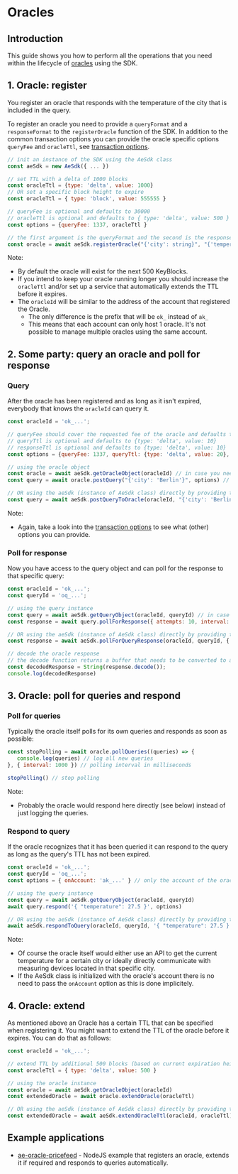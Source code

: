# Oracles

## Introduction

This guide shows you how to perform all the operations that you need within the lifecycle of [oracles](https://aeternity.com/protocol/oracles) using the SDK.

## 1. Oracle: register
You register an oracle that responds with the temperature of the city that is included in the query.

To register an oracle you need to provide a `queryFormat` and a `responseFormat` to the `registerOracle` function of the SDK. In addition to the common transaction options you can provide the oracle specific options `queryFee` and `oracleTtl`, see [transaction options](../transaction-options.md#oracleregistertx).

```js
// init an instance of the SDK using the AeSdk class
const aeSdk = new AeSdk({ ... })

// set TTL with a delta of 1000 blocks
const oracleTtl = {type: 'delta', value: 1000}
// OR set a specific block height to expire
const oracleTtl = { type: 'block', value: 555555 }

// queryFee is optional and defaults to 30000
// oracleTtl is optional and defaults to { type: 'delta', value: 500 }
const options = {queryFee: 1337, oracleTtl }

// the first argument is the queryFormat and the second is the responseFormat
const oracle = await aeSdk.registerOracle("{'city': string}", "{'temperature': int}", options)
```

Note:

- By default the oracle will exist for the next 500 KeyBlocks.
- If you intend to keep your oracle running longer you should increase the `oracleTtl` and/or set up a service that automatically extends the TTL before it expires.
- The `oracleId` will be similar to the address of the account that registered the Oracle.
   - The only difference is the prefix that will be `ok_` instead of `ak_`
   - This means that each account can only host 1 oracle. It's not possible to manage multiple oracles using the same account.

## 2. Some party: query an oracle and poll for response

### Query
After the oracle has been registered and as long as it isn't expired, everybody that knows the `oracleId` can query it.

```js
const oracleId = 'ok_...';

// queryFee should cover the requested fee of the oracle and defaults to 30000
// queryTtl is optional and defaults to {type: 'delta', value: 10}
// responseTtl is optional and defaults to {type: 'delta', value: 10}
const options = {queryFee: 1337, queryTtl: {type: 'delta', value: 20}, responseTtl: {type: 'delta', value: 50}}

// using the oracle object
const oracle = await aeSdk.getOracleObject(oracleId) // in case you need to instantiate the oracle object first
const query = await oracle.postQuery("{'city': 'Berlin'}", options) // using the oracle instance

// OR using the aeSdk (instance of AeSdk class) directly by providing the oracleId
const query = await aeSdk.postQueryToOracle(oracleId, "{'city': 'Berlin'}", options)
```

Note:

- Again, take a look into the [transaction options](../transaction-options.md#oraclequerytx) to see what (other) options you can provide.

### Poll for response
Now you have access to the query object and can poll for the response to that specific query:

```js
const oracleId = 'ok_...';
const queryId = 'oq_...';

// using the query instance
const query = await aeSdk.getQueryObject(oracleId, queryId) // in case you need to get the query instance first
const response = await query.pollForResponse({ attempts: 10, interval: 6000 })

// OR using the aeSdk (instance of AeSdk class) directly by providing the oracleId
const response = await aeSdk.pollForQueryResponse(oracleId, queryId, { attempts: 10, interval: 6000 })

// decode the oracle response
// the decode function returns a buffer that needs to be converted to a string
const decodedResponse = String(response.decode());
console.log(decodedResponse)
```

## 3. Oracle: poll for queries and respond

### Poll for queries
Typically the oracle itself polls for its own queries and responds as soon as possible:

```js
const stopPolling = await oracle.pollQueries((queries) => {
   console.log(queries) // log all new queries
}, { interval: 1000 }) // polling interval in milliseconds

stopPolling() // stop polling
```

Note:

- Probably the oracle would respond here directly (see below) instead of just logging the queries.

### Respond to query
If the oracle recognizes that it has been queried it can respond to the query as long as the query's TTL
has not been expired.

```js
const oracleId = 'ok_...';
const queryId = 'oq_...';
const options = { onAccount: 'ak_...' } // only the account of the oracle can respond to the query

// using the query instance
const query = await aeSdk.getQueryObject(oracleId, queryId)
await query.respond('{ "temperature": 27.5 }', options)

// OR using the aeSdk (instance of AeSdk class) directly by providing the oracleId and the queryId
await aeSdk.respondToQuery(oracleId, queryId, '{ "temperature": 27.5 }', options)
```

Note:

- Of course the oracle itself would either use an API to get the current temperature for a certain city or ideally directly communicate with measuring devices located in that specific city.
- If the AeSdk class is initialized with the oracle's account there is no need to pass the `onAccount` option as this is done implicitely.

## 4. Oracle: extend
As mentioned above an Oracle has a certain TTL that can be specified when registering it. You might want to extend the TTL of the oracle before it expires. You can do that as follows:

```js
const oracleId = 'ok_...';

// extend TTL by additional 500 blocks (based on current expiration height of the oracle)
const oracleTtl = { type: 'delta', value: 500 }

// using the oracle instance
const oracle = await aeSdk.getOracleObject(oracleId)
const extendedOracle = await oracle.extendOracle(oracleTtl)

// OR using the aeSdk (instance of AeSdk class) directly by providing the oracleId
const extendedOracle = await aeSdk.extendOracleTtl(oracleId, oracleTtl)
```

## Example applications

- [ae-oracle-pricefeed](https://github.com/aeternity/ae-oracle-pricefeed)
      - NodeJS example that registers an oracle, extends it if required and responds to queries automatically.

